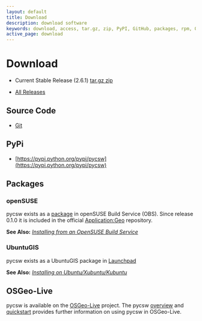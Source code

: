 ```yaml
---
layout: default
title: Download
description: download software
keywords: download, access, tar.gz, zip, PyPI, GitHub, packages, rpm, OSGeo-Live, ppa
active_page: download
---
```


# Download <span class="glyphicon glyphicon-download"> </span>

* Current Stable Release (2.6.1) <a class="btn btn-default" href="https://download.osgeo.org/pycsw/pycsw-2.6.1.tar.gz">tar.gz <span class="glyphicon glyphicon-compressed"> </span></a> <a class="btn btn-default" href="https://download.osgeo.org/pycsw/pycsw-2.6.1.zip">zip <span class="glyphicon glyphicon-compressed"> </span></a>

* [All Releases](https://download.osgeo.org/pycsw/)

## Source Code

* [Git](https://github.com/geopython/pycsw)

## PyPi

* [https://pypi.python.org/pypi/pycsw](https://pypi.python.org/pypi/pycsw)

## Packages

### openSUSE

pycsw exists as a [package](https://build.opensuse.org/package/show?package=python-pycsw&project=Application%3AGeo) in openSUSE Build Service (OBS). Since release 0.1.0 it is included in the official [Application:Geo](https://build.opensuse.org/project/show?project=Application%3AGeo) repository.

__See Also:__ [_Installing from an OpenSUSE Build Service_](https://docs.pycsw.org/en/latest/installation.html#opensuse)

### UbuntuGIS

pycsw exists as a UbuntuGIS package in [Launchpad](https://launchpad.net/~ubuntugis/+archive/ubuntu/ubuntugis-unstable/+packages?field.name_filter=pycsw&field.status_filter=published&field.series_filter=)

__See Also:__ [_Installing on Ubuntu/Xubuntu/Kubuntu_](https://docs.pycsw.org/en/latest/installation.html#ubuntu)

## OSGeo-Live

pycsw is available on the [OSGeo-Live](https://live.osgeo.org/) project.  The pycsw [overview](https://live.osgeo.org/en/overview/pycsw_overview.html) and [quickstart](https://live.osgeo.org/en/quickstart/pycsw_quickstart.html) provides further information on using pycsw in OSGeo-Live.
